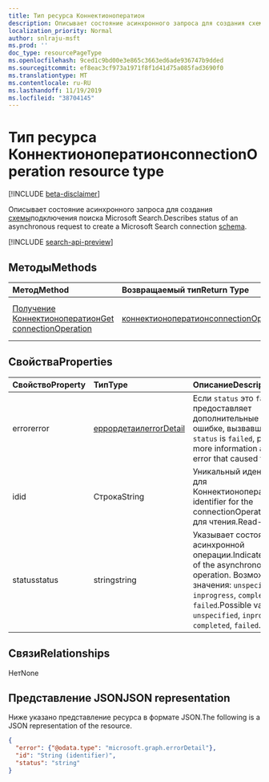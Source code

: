 ```yaml
---
title: Тип ресурса Коннектионоператион
description: Описывает состояние асинхронного запроса для создания схемы подключения поиска Microsoft Search.
localization_priority: Normal
author: snlraju-msft
ms.prod: ''
doc_type: resourcePageType
ms.openlocfilehash: 9ced1c9bd00e3e865c3663ed6ade936747b9dded
ms.sourcegitcommit: ef8eac3cf973a1971f8f1d41d75a085fad3690f0
ms.translationtype: MT
ms.contentlocale: ru-RU
ms.lasthandoff: 11/19/2019
ms.locfileid: "38704145"
---
```

# <a name="connectionoperation-resource-type"></a><span data-ttu-id="1d684-103">Тип ресурса Коннектионоператион</span><span class="sxs-lookup"><span data-stu-id="1d684-103">connectionOperation resource type</span></span>

[!INCLUDE [beta-disclaimer](../../includes/beta-disclaimer.md)]

<span data-ttu-id="1d684-104">Описывает состояние асинхронного запроса для создания [схемы](schema.md)подключения поиска Microsoft Search.</span><span class="sxs-lookup"><span data-stu-id="1d684-104">Describes status of an asynchronous request to create a Microsoft Search connection [schema](schema.md).</span></span>

[!INCLUDE [search-api-preview](../../includes/search-api-preview-signup.md)]

## <a name="methods"></a><span data-ttu-id="1d684-105">Методы</span><span class="sxs-lookup"><span data-stu-id="1d684-105">Methods</span></span>

| <span data-ttu-id="1d684-106">Метод</span><span class="sxs-lookup"><span data-stu-id="1d684-106">Method</span></span>       | <span data-ttu-id="1d684-107">Возвращаемый тип</span><span class="sxs-lookup"><span data-stu-id="1d684-107">Return Type</span></span> | <span data-ttu-id="1d684-108">Описание</span><span class="sxs-lookup"><span data-stu-id="1d684-108">Description</span></span> |
|:-------------|:------------|:------------|
| [<span data-ttu-id="1d684-109">Получение Коннектионоператион</span><span class="sxs-lookup"><span data-stu-id="1d684-109">Get connectionOperation</span></span>](../api/connectionoperation-get.md) | [<span data-ttu-id="1d684-110">коннектионоператион</span><span class="sxs-lookup"><span data-stu-id="1d684-110">connectionOperation</span></span>](connectionoperation.md) | <span data-ttu-id="1d684-111">Чтение свойств объекта Коннектионоператион.</span><span class="sxs-lookup"><span data-stu-id="1d684-111">Read properties of a connectionOperation object.</span></span> |

## <a name="properties"></a><span data-ttu-id="1d684-112">Свойства</span><span class="sxs-lookup"><span data-stu-id="1d684-112">Properties</span></span>

| <span data-ttu-id="1d684-113">Свойство</span><span class="sxs-lookup"><span data-stu-id="1d684-113">Property</span></span> | <span data-ttu-id="1d684-114">Тип</span><span class="sxs-lookup"><span data-stu-id="1d684-114">Type</span></span>                          | <span data-ttu-id="1d684-115">Описание</span><span class="sxs-lookup"><span data-stu-id="1d684-115">Description</span></span>                       |
|:---------|:------------------------------|:----------------------------------|
| <span data-ttu-id="1d684-116">error</span><span class="sxs-lookup"><span data-stu-id="1d684-116">error</span></span>    | [<span data-ttu-id="1d684-117">еррордетаил</span><span class="sxs-lookup"><span data-stu-id="1d684-117">errorDetail</span></span>](errordetail.md) | <span data-ttu-id="1d684-118">Если `status` это `failed`так, предоставляет дополнительные сведения об ошибке, вызвавшей сбой.</span><span class="sxs-lookup"><span data-stu-id="1d684-118">If `status` is `failed`, provides more information about the error that caused the failure.</span></span> |
| <span data-ttu-id="1d684-119">id</span><span class="sxs-lookup"><span data-stu-id="1d684-119">id</span></span>       | <span data-ttu-id="1d684-120">Строка</span><span class="sxs-lookup"><span data-stu-id="1d684-120">String</span></span>                        | <span data-ttu-id="1d684-121">Уникальный идентификатор для Коннектионоператион.</span><span class="sxs-lookup"><span data-stu-id="1d684-121">Unique identifier for the connectionOperation.</span></span> <span data-ttu-id="1d684-122">Только для чтения.</span><span class="sxs-lookup"><span data-stu-id="1d684-122">Read-only.</span></span> |
| <span data-ttu-id="1d684-123">status</span><span class="sxs-lookup"><span data-stu-id="1d684-123">status</span></span>   | <span data-ttu-id="1d684-124">string</span><span class="sxs-lookup"><span data-stu-id="1d684-124">string</span></span>                        | <span data-ttu-id="1d684-125">Указывает состояние асинхронной операции.</span><span class="sxs-lookup"><span data-stu-id="1d684-125">Indicates the status of the asynchronous operation.</span></span> <span data-ttu-id="1d684-126">Возможные значения: `unspecified`, `inprogress`, `completed`, `failed`.</span><span class="sxs-lookup"><span data-stu-id="1d684-126">Possible values are: `unspecified`, `inprogress`, `completed`, `failed`.</span></span> |

## <a name="relationships"></a><span data-ttu-id="1d684-127">Связи</span><span class="sxs-lookup"><span data-stu-id="1d684-127">Relationships</span></span>

<span data-ttu-id="1d684-128">Нет</span><span class="sxs-lookup"><span data-stu-id="1d684-128">None</span></span>

## <a name="json-representation"></a><span data-ttu-id="1d684-129">Представление JSON</span><span class="sxs-lookup"><span data-stu-id="1d684-129">JSON representation</span></span>

<span data-ttu-id="1d684-130">Ниже указано представление ресурса в формате JSON.</span><span class="sxs-lookup"><span data-stu-id="1d684-130">The following is a JSON representation of the resource.</span></span>

<!-- {
  "blockType": "resource",
  "optionalProperties": [

  ],
  "@odata.type": "microsoft.graph.connectionOperation",
  "baseType": "",
  "keyProperty": "id"
}-->

```json
{
  "error": {"@odata.type": "microsoft.graph.errorDetail"},
  "id": "String (identifier)",
  "status": "string"
}
```

<!-- uuid: 16cd6b66-4b1a-43a1-adaf-3a886856ed98
2019-02-04 14:57:30 UTC -->
<!-- {
  "type": "#page.annotation",
  "description": "connectionOperation resource",
  "keywords": "",
  "section": "documentation",
  "tocPath": ""
}-->
